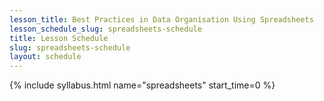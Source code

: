 ```yaml
---
lesson_title: Best Practices in Data Organisation Using Spreadsheets
lesson_schedule_slug: spreadsheets-schedule
title: Lesson Schedule
slug: spreadsheets-schedule
layout: schedule
---
```

{% include syllabus.html  name="spreadsheets" start_time=0 %}